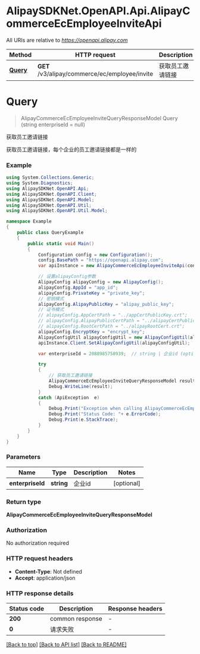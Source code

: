 # AlipaySDKNet.OpenAPI.Api.AlipayCommerceEcEmployeeInviteApi

All URIs are relative to *https://openapi.alipay.com*

Method | HTTP request | Description
------------- | ------------- | -------------
[**Query**](AlipayCommerceEcEmployeeInviteApi.md#query) | **GET** /v3/alipay/commerce/ec/employee/invite | 获取员工邀请链接


<a name="query"></a>
# **Query**
> AlipayCommerceEcEmployeeInviteQueryResponseModel Query (string enterpriseId = null)

获取员工邀请链接

获取员工邀请链接，每个企业的员工邀请链接都是一样的

### Example
```csharp
using System.Collections.Generic;
using System.Diagnostics;
using AlipaySDKNet.OpenAPI.Api;
using AlipaySDKNet.OpenAPI.Client;
using AlipaySDKNet.OpenAPI.Model;
using AlipaySDKNet.OpenAPI.Util;
using AlipaySDKNet.OpenAPI.Util.Model;

namespace Example
{
    public class QueryExample
    {
        public static void Main()
        {
            Configuration config = new Configuration();
            config.BasePath = "https://openapi.alipay.com";
            var apiInstance = new AlipayCommerceEcEmployeeInviteApi(config);

            // 设置alipayConfig参数
            AlipayConfig alipayConfig = new AlipayConfig();
            alipayConfig.AppId = "app_id";
            alipayConfig.PrivateKey = "private_key";
            // 密钥模式
            alipayConfig.AlipayPublicKey = "alipay_public_key";
            // 证书模式
            // alipayConfig.AppCertPath = "../appCertPublicKey.crt";
            // alipayConfig.AlipayPublicCertPath = "../alipayCertPublicKey_RSA2.crt";
            // alipayConfig.RootCertPath = "../alipayRootCert.crt";
            alipayConfig.EncryptKey = "encrypt_key";
            AlipayConfigUtil alipayConfigUtil = new AlipayConfigUtil(alipayConfig);
            apiInstance.Client.SetAlipayConfigUtil(alipayConfigUtil);

            var enterpriseId = 2088985758939;  // string | 企业id (optional) 

            try
            {
                // 获取员工邀请链接
                AlipayCommerceEcEmployeeInviteQueryResponseModel result = apiInstance.Query(enterpriseId);
                Debug.WriteLine(result);
            }
            catch (ApiException  e)
            {
                Debug.Print("Exception when calling AlipayCommerceEcEmployeeInviteApi.Query: " + e.Message );
                Debug.Print("Status Code: "+ e.ErrorCode);
                Debug.Print(e.StackTrace);
            }
        }
    }
}
```

### Parameters

Name | Type | Description  | Notes
------------- | ------------- | ------------- | -------------
 **enterpriseId** | **string**| 企业id | [optional] 

### Return type

**AlipayCommerceEcEmployeeInviteQueryResponseModel**

### Authorization

No authorization required

### HTTP request headers

 - **Content-Type**: Not defined
 - **Accept**: application/json


### HTTP response details
| Status code | Description | Response headers |
|-------------|-------------|------------------|
| **200** | common response |  -  |
| **0** | 请求失败 |  -  |

[[Back to top]](#) [[Back to API list]](../README.md#documentation-for-api-endpoints) [[Back to README]](../README.md)

